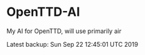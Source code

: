 # OpenTTD-AI
My AI for OpenTTD, will use primarily air

Latest backup: Sun Sep 22 12:45:01 UTC 2019

